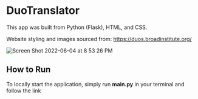 # DuoTranslator

This app was built from Python (Flask), HTML, and CSS.

Website styling and images sourced from: https://duos.broadinstitute.org/

![Screen Shot 2022-06-04 at 8 53 26 PM](https://user-images.githubusercontent.com/82293855/172030394-87e39f89-3a00-4b35-a315-4dfacdcaf81c.png)

## How to Run

To locally start the application, simply run **main.py** in your terminal and follow the link
